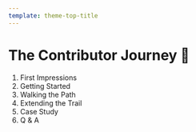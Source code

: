 ```yaml
---
template: theme-top-title
---
```


# The Contributor Journey 🎒

1. First Impressions
1. Getting Started
1. Walking the Path
1. Extending the Trail
1. Case Study
1. Q & A